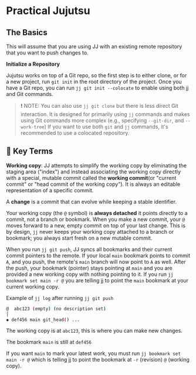 # Practical Jujutsu

## The Basics

This will assume that you are using JJ with an existing remote repository that
you want to push changes to.

**Initialize a Repository**

Jujutsu works on top of a Git repo, so the first step is to either clone, or for
a new project, run `git init` in the root directory of the project. Once you
have a Git repo, you can run `jj git init --colocate` to enable using both jj
and Git commands.

> ❗ NOTE: You can also use `jj git clone` but there is less direct Git
> interaction. It is designed for primarily using `jj` commands and makes using
> Git commands more complex (e.g., specifying `--git-dir`, and `--work-tree`) If
> you want to use both `git` and `jj` commands, it's recommended to use a
> colocated repository.

## 🔑 Key Terms

**Working copy**: JJ attempts to simplify the working copy by eliminating the
staging area ("index") and instead associating the working copy directly with a
special, mutable commit called the **working commit**(or "current commit" or
"head commit of the working copy"). It is always an editable representation of a
specific commit.

A **change** is a commit that can evolve while keeping a stable identifier.

Your working copy (the `@` symbol) is **always detached** it points directly to
a commit, not a branch or bookmark. When you make a new commit, your `@` moves
forward to a new, empty commit on top of your last change. This is by design,
`jj` never keeps your working copy attached to a branch or bookmark; you always
start fresh on a new mutable commit.

When you run `jj git push`, JJ syncs all bookmarks and their current commit
pointers to the remote. If your local `main` bookmark points to commit `A`, and
you push, the remote's `main` branch will now point to `A` as well. After the
push, your bookmark (pointer) stays pointing at `main` and you are provided a
new working copy with nothing pointing to it. If you run
`jj bookmark set main -r @` you are telling jj to point the `main` bookmark at
your current working copy.

Example of `jj log` after running `jj git push`

```bash
@  abc123 (empty) (no description set)
│
◆ def456 main git_head() ...
```

The working copy is at `abc123`, this is where you can make new changes.

The bookmark `main` is still at `def456`

If you want `main` to mark your latest work, you must run
`jj bookmark set main -r @` which is telling jj to point the bookmark at `-r`
(revision) `@` (working copy).
